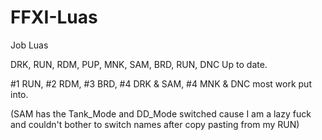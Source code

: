 # FFXI-Luas
Job Luas

DRK, RUN, RDM, PUP, MNK, SAM, BRD, RUN, DNC Up to date.

#1 RUN, #2 RDM, #3 BRD, #4 DRK & SAM, #4 MNK & DNC most work put into.

(SAM has the Tank_Mode and DD_Mode switched cause I am a lazy fuck and couldn't bother to switch names after copy pasting from my RUN)

